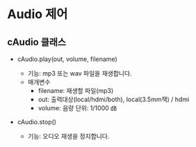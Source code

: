 # Audio 제어

## cAudio 클래스
+ cAudio.play(out, volume, filename)
  - 기능: mp3 또는 wav 파일을 재생합니다.
  - 매개변수
    + filename: 재생할 파일(mp3)
    + out: 출력대상(local/hdmi/both), local(3.5mm잭) / hdmi
    + volume: 음량 단위: 1/1000 ㏈

+ cAudio.stop()
  - 기능: 오디오 재생을 정지합니다.
